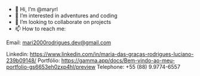 - 👋 Hi, I’m @maryrl
- 👀 I’m interested in adventures and coding
- 💞️ I’m looking to collaborate on projects
- 📫 How to reach me: 

Email: mari2000rodrigues.dev@gmail.com

Linkedin: https://www.linkedin.com/in/maria-das-graças-rodrigues-luciano-239b09148/
Portfólio: https://gamma.app/docs/Bem-vindo-ao-meu-portfolio-gs6653eh0zxp4hl/preview
Telephone: +55 (88) 9.9774-6557


<!---
maryrl/maryrl is a ✨ special ✨ repository because its `README.md` (this file) appears on your GitHub profile.
You can click the Preview link to take a look at your changes.
--->
